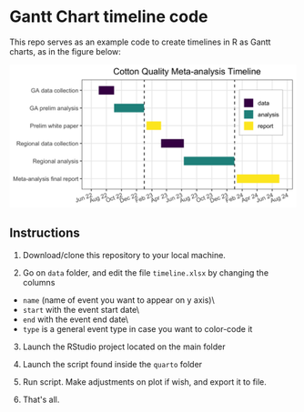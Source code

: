 # Gantt Chart timeline code

This repo serves as an example code to create timelines in R as Gantt charts, as in the figure below:

![](output/timeline.png)

## Instructions  

1. Download/clone this repository to your local machine.  

2.  Go on `data` folder, and edit the file `timeline.xlsx` by changing the columns

  - `name` (name of event you want to appear on y axis)\
  - `start` with the event start date\
  - `end` with the event end date\
  - `type` is a general event type in case you want to color-code it

3.  Launch the RStudio project located on the main folder

4.  Launch the script found inside the `quarto` folder

5.  Run script. Make adjustments on plot if wish, and export it to file.

5.  That's all.
